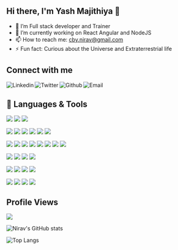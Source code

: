 ## Hi there, I'm Yash Majithiya 👋

- 🔭 I’m Full stack developer and Trainer
- 🌱 I’m currently working on React Angular and NodeJS
- 📫 How to reach me: cby.nirav@gmail.com
- ⚡ Fun fact: Curious about the Universe and Extraterrestrial life

## Connect with me
[<img align="left" alt="Linkedin" src="https://img.shields.io/badge/LinkedIn-0077B5?style=for-the-badge&logo=linkedin&logoColor=white" />][linkedin]
[<img align="left" alt="Twitter" src="https://img.shields.io/badge/Twitter-1DA1F2?style=for-the-badge&logo=twitter&logoColor=white" />][twitter]
[<img align="left" alt="Github" src="https://img.shields.io/badge/GitHub-100000?style=for-the-badge&logo=github&logoColor=white" />][github]
[<img align="left" alt="Email" src="https://img.shields.io/badge/Gmail-D14836?style=for-the-badge&logo=gmail&logoColor=white" />][email]

<br />

## 🧰 Languages & Tools

![](https://img.shields.io/badge/Node-000000?style=for-the-badge&logo=nodedotjs&color=339933&logoColor=white)
![](https://img.shields.io/badge/JavaScript-F7DF1E?style=for-the-badge&logo=javascript&logoColor=black)
![](https://img.shields.io/badge/TypeScript-1572B6?style=for-the-badge&logo=typescript&logoColor=white)

![](https://img.shields.io/badge/CSS3-1572B6?style=for-the-badge&logo=css3&logoColor=white&color=1572B6)
![](https://img.shields.io/badge/SASS-1572B6?style=for-the-badge&logo=sass&logoColor=white&color=CC6699)
![](https://img.shields.io/badge/Bootstrap-1572B6?style=for-the-badge&logo=bootstrap&logoColor=white&color=7952B3)
![](https://img.shields.io/badge/MaterialDesign-1572B6?style=for-the-badge&logo=materialdesign&logoColor=white&color=757575)
![](https://img.shields.io/badge/TailwindCss-1572B6?style=for-the-badge&logo=tailwindcss&logoColor=white&color=06B6D4)
![](https://img.shields.io/badge/HTML5-E34F26?style=for-the-badge&logo=html5&logoColor=white&color=E34F26)

![](https://img.shields.io/badge/react-316192?style=for-the-badge&logo=react&logoColor=white&color=61DAFB)
![](https://img.shields.io/badge/Angular-316192?style=for-the-badge&logo=angular&logoColor=white&color=DD0031)
![](https://img.shields.io/badge/Electron-316192?style=for-the-badge&logo=electron&logoColor=white&color=47848F)
![](https://img.shields.io/badge/Ionic-316192?style=for-the-badge&logo=ionic&color=3880FF&logoColor=white)
![](https://img.shields.io/badge/Threejs-316192?style=for-the-badge&logo=three.js&logoColor=white&color=000000)
![](https://img.shields.io/badge/BigCommerce-316192?style=for-the-badge&logo=bigcommerce&logoColor=blue&color=white)
![](https://img.shields.io/badge/Contentful-EB5A68?style=for-the-badge&logo=contentful&logoColor=67B3FF&color=121118)
![](https://img.shields.io/badge/Laravel-000000?style=for-the-badge&logo=laravel&color=FF2D20&logoColor=white)

![](https://img.shields.io/badge/MongoDB-316192?style=for-the-badge&logo=mongodb&logoColor=white&color=47A248)
![](https://img.shields.io/badge/MySQL-316192?style=for-the-badge&logo=mysql&logoColor=white&color=4479A1)
![](https://img.shields.io/badge/PostgreSQL-316192?style=for-the-badge&logo=postgresql&logoColor=white&color=4169E1)
![](https://img.shields.io/badge/SQLite-316192?style=for-the-badge&logo=sqlite&logoColor=white&color=003B57)

![](https://img.shields.io/badge/Git-316192?style=for-the-badge&logo=git&logoColor=white&color=red)
![](https://img.shields.io/badge/GitHub-316192?style=for-the-badge&logo=github&logoColor=white&color=black)
![](https://img.shields.io/badge/Bitbucket-316192?style=for-the-badge&logo=bitbucket&logoColor=white&color=blue)
![](https://img.shields.io/badge/Gitlab-316192?style=for-the-badge&logo=gitlab&logoColor=white&color=white)

![](https://img.shields.io/badge/AWS-316192?style=for-the-badge&logo=amazon&logoColor=white&color=232F3E)
![](https://img.shields.io/badge/GoogleCloud-316192?style=for-the-badge&logo=googlecloud&logoColor=white&color=4285F4)
![](https://img.shields.io/badge/Vercel-316192?style=for-the-badge&logo=vercel&logoColor=white&color=000000)
![](https://img.shields.io/badge/Heroku-316192?style=for-the-badge&logo=heroku&logoColor=white&color=430098)


## Profile Views

<img src="https://profile-counter.glitch.me/cbynirav/count.svg">

<br />

![Nirav's GitHub stats](https://github-readme-stats.vercel.app/api?username=cbynirav&count_private=true&show_icons=true&theme=dark)
<br />

![Top Langs](https://github-readme-stats.vercel.app/api/top-langs/?username=cbynirav&theme=light&layout=compact)


[linkedin]: https://www.linkedin.com/in/nirav-chhabhaiya
[twitter]: https://twitter.com/ChhabhaiyaNirav
[github]: https://github.com/cbynirav
[email]: mailto:cby.nirav@gmail.com
